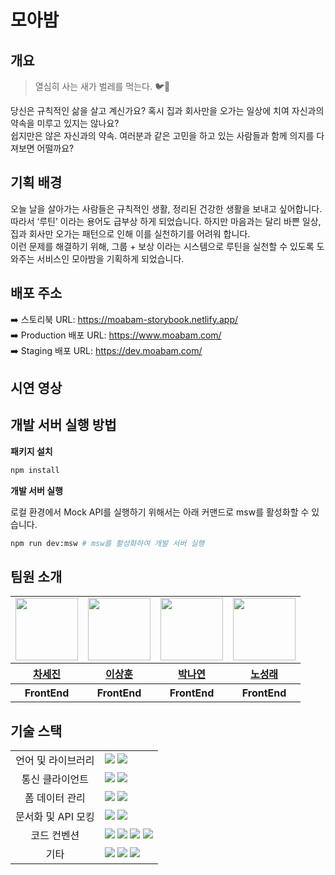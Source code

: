# 모아밤

## 개요

> 열심히 사는 새가 벌레를 먹는다. 🐦🦉

당신은 규칙적인 삶을 살고 계신가요? 혹시 집과 회사만을 오가는 일상에 치여 자신과의 약속을 미루고 있지는 않나요?  
쉽지만은 않은 자신과의 약속. 여러분과 같은 고민을 하고 있는 사람들과 함께 의지를 다져보면 어떨까요?

## 기획 배경

오늘 날을 살아가는 사람들은 규칙적인 생활, 정리된 건강한 생활을 보내고 싶어합니다.  
따라서 ‘루틴’ 이라는 용어도 급부상 하게 되었습니다. 하지만 마음과는 달리 바쁜 일상, 집과 회사만 오가는 패턴으로 인해 이를 실천하기를 어려워 합니다.  
이런 문제를 해결하기 위해, 그룹 + 보상 이라는 시스템으로 루틴을 실천할 수 있도록 도와주는 서비스인 모아밤을 기획하게 되었습니다.

## 배포 주소

➡️ 스토리북 URL: https://moabam-storybook.netlify.app/  
➡️ Production 배포 URL: https://www.moabam.com/  
➡️ Staging 배포 URL: https://dev.moabam.com/  

## 시연 영상

## 개발 서버 실행 방법

**패키지 설치**

```sh
npm install
```

**개발 서버 실행**  

로컬 환경에서 Mock API를 실행하기 위해서는 아래 커맨드로 msw를 활성화할 수 있습니다.  

```sh
npm run dev:msw # msw를 활성화하여 개발 서버 실행
```

## 팀원 소개

<table align="center">
    <tbody>
        <tr>
            <td>
                <a href="https://github.com/chasj0326">
                    <img src="https://avatars.githubusercontent.com/chasj0326" width="100" height="100"/>
                </a>
            </td>
            <td>
                <a href="https://github.com/bbearcookie">
                    <img src="https://avatars.githubusercontent.com/bbearcookie" width="100" height="100"/>
                </a>  
            </td>
            <td>
                <a href="https://github.com/nayeon-hub">
                    <img src="https://avatars.githubusercontent.com/nayeon-hub" width="100px" height="100px"/>
                </a>
            </td>
            <td>
                <a href="https://github.com/nsr1349">
                    <img src="https://avatars.githubusercontent.com/nsr1349" width="100px" height="100px"/>
                </a>  
            </td>
        </tr>
        <tr>
            <th>
                <a href="https://github.com/chasj0326">차세진</a>
            </th>
            <th>
                <a href="https://github.com/bbearcookie">이상훈</a>
            </th>
            <th>
                <a href="https://github.com/nayeon-hub">박나연</a>
            </th>
            <th>
                <a href="https://github.com/nsr1349">노성래</a>
            </th>
        </tr>
        <tr>
            <th>
                FrontEnd
            </th>
            <th>
                FrontEnd
            </th>
            <th>
                FrontEnd
            </th>
            <th>
                FrontEnd
            </th>
        </tr>
    </tbody>
</table>


## 기술 스택

<table>
  <tr>
    <td align="center">언어 및 라이브러리</td>
    <td>
      <img src="https://img.shields.io/badge/React-61DAFB?logo=react&logoColor=000&style=for-the-badge"/>
      <img src="https://img.shields.io/badge/TypeScript-3178C6?logo=typescript&logoColor=fff&style=for-the-badge"/>
    </td>
  <tr>
  <tr>
    <td align="center">통신 클라이언트</td>
    <td>
      <img src="https://img.shields.io/badge/Axios-5A29E4?logo=axios&logoColor=fff&style=for-the-badge"/>
      <img src="https://img.shields.io/badge/tanstack%20query-FF4154?logo=reactquery&logoColor=fff&style=for-the-badge"/>
    </td>
  <tr>
    <td align="center">폼 데이터 관리</td>
    <td>
      <img src="https://img.shields.io/badge/React%20Hook%20Form-EC5990?logo=reacthookform&logoColor=fff&style=for-the-badge"/>
      <img src="https://img.shields.io/badge/Zod-3E67B1?logo=zod&logoColor=fff&style=for-the-badge"/>
    </td>
  <tr>
  <tr>
    <td align="center">문서화 및 API 모킹</td>
    <td>
      <img src="https://img.shields.io/badge/Storybook-FF4785?style=for-the-badge&logo=storybook&logoColor=white"/>
      <img src="https://img.shields.io/badge/Mock_Service_Worker-FF6A33?style=for-the-badge&logo=mockserviceworker&logoColor=white"/>
    </td>
  </tr>
    <td align="center">코드 컨벤션</td>
    <td>
      <img src="https://img.shields.io/badge/ESLint-4B32C3?logo=eslint&logoColor=fff&style=for-the-badge"/>
      <img src="https://img.shields.io/badge/Prettier-F7B93E?logo=prettier&logoColor=fff&style=for-the-badge"/>
      <img src="https://img.shields.io/badge/husky-F05032?logo=git&logoColor=fff&style=for-the-badge"/>
      <img src="https://img.shields.io/badge/commitlint-000000?logo=commitlint&logoColor=fff&style=for-the-badge"/>
    </td>
  </tr>
  <tr>
    <td align="center">기타</td>
    <td>
      <img src="https://img.shields.io/badge/React%20Router-CA4245?logo=reactrouter&logoColor=fff&style=for-the-badge"/>
      <img src="https://img.shields.io/badge/Swiper-6332F6?logo=swiper&logoColor=fff&style=for-the-badge"/>
      <img src="https://img.shields.io/badge/Framer_Motion-black?style=for-the-badge&logo=framer&logoColor=blue"/>
    </td>
  </tr>
</table>
